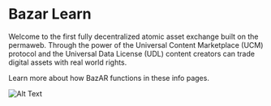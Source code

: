 # Bazar Learn

Welcome to the first fully decentralized atomic asset exchange built on the permaweb. Through the power of the Universal Content Marketplace (UCM) protocol and the Universal Data License (UDL) content creators can trade digital assets with real world rights.

Learn more about how BazAR functions in these info pages.

![Alt Text](https://arweave.net/3ysZxYvuYtYKa1LBiT2z1IVwmY7ypKWwfLgMOQu4_Ug)

